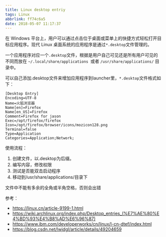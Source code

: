 ```yaml
---
title: Linux desktop entriy
tags: Linux
abbrlink: ff74c6a5
date: 2018-05-07 11:17:37
---
```


 

在 Windows 平台上，用户可以通过点击位于桌面或菜单上的快捷方式轻松打开目标应用程序。现代 Linux 桌面系统的应用程序是通过`*.desktop`文件管理的。

一个应用程序对应一个`.desktop`文件，根据是用户自己可见还是所有用户可见的不同而放在 `~/.local/share/applications `或者 `/usr/share/applications/` 目录中。





可以自己添加.desktop文件来增加应用程序到launcher里，`*.desktop`文件格式如下：

```
[Desktop Entry]
Encoding=UTF-8
Name=火狐浏览器
Name[en]=Firefox
Name[en_US]=Firefox
Comment=Firefox for jason
Exec=/opt/firefox/firefox
Icon=/opt/firefox/browser/icons/mozicon128.png
Terminal=false
Type=Application
Categories=Application;Network;
```



使用流程：
1. 创建文件，以.desktop为后缀。
2. 编写内容，修改权限
3. 测试是否能双击启动程序
4. 移动到/usr/share/applications/目录下


文件中不能有多余的全角或半角空格，否则会出错








参考：

* https://linux.cn/article-9199-1.html
* https://wiki.archlinux.org/index.php/Desktop_entries_(%E7%AE%80%E4%BD%93%E4%B8%AD%E6%96%87)
* https://www.ibm.com/developerworks/cn/linux/l-cn-dtef/index.html
* https://blog.csdn.net/lwjdgl/article/details/49204659




